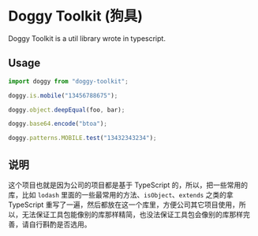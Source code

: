 # Doggy Toolkit (狗具)

Doggy Toolkit is a util library wrote in typescript.

## Usage

```js
import doggy from "doggy-toolkit";

doggy.is.mobile("13456788675");

doggy.object.deepEqual(foo, bar);

doggy.base64.encode("btoa");

doggy.patterns.MOBILE.test("13432343234");
```

## 说明

这个项目也就是因为公司的项目都是基于 TypeScript 的，所以，把一些常用的库，比如 `lodash` 里面的一些最常用的方法、`isObject`、`extends` 之类的拿 TypeScript 重写了一遍，然后都放在这一个库里，方便公司其它项目使用，所以，无法保证工具包能像别的库那样精简，也没法保证工具包会像别的库那样完善，请自行斟酌是否选用。
